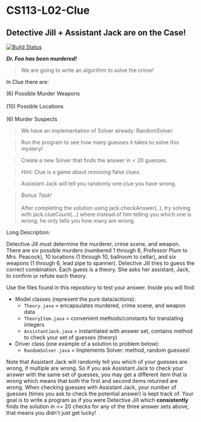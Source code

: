 # CS113-L02-Clue
## Detective Jill + Assistant Jack are on the Case!

[![Build Status](https://travis-ci.com/profe/CS113-HW01-Clue.svg?token=79PBopapWMemN2tzsJkL&branch=master)](https://travis-ci.com/profe/CS113-HW01-Clue)

***Dr. Foo has been murdered!*** 

> We are going to write an algorithm to solve the crime!

In Clue there are:

(6) Possible Murder Weapons<br><br>
(10) Possible Locations<br><br>
(6) Murder Suspects<br>

>  We have an implementation of Solver already: RandomSolver.

>  Run the program to see how many guesses it takes to solve this mystery!

>  Create a new Solver that finds the answer in < 20 guesses.

>   *Hint:* Clue is a game about *removing* false clues.

>  Assistant Jack will tell you randomly one clue you have wrong.

> *Bonus Task!* <br><br> After completing the solution using jack.checkAnswer(..), try solving with jack.clueCount(...) where instead of him telling you which one is wrong, he only tells you how many are wrong.

Long Description:

Detective Jill must determine the murderer, crime scene, and weapon. There are six possible murders (numbered 1 through 6, Professor Plum to Mrs. Peacock), 10 locations (1 through 10, ballroom to cellar), and six weapons (1 through 6, lead pipe to spanner). Detective Jill tries to guess the correct combination. Each guess is a theory. She asks her assistant, Jack, to confirm or refute each theory.

Use the files found in this repository to test your answer.  Inside you will find:

 - Model classes (represent the pure data/actions):
	 - `Theory.java` = encapsulates murdered, crime scene, and weapon data
	 - `TheoryItem.java` = convenient methods/constants for translating integers
	 - `AssistantJack.java` = instantiated with answer set, contains method to check your set of guesses (theory)
 - Driver class (one example of a solution to problem below):
	 - `RandomSolver.java` = Implements Solver: method, random guesses!

Note that Assistant Jack will randomly tell you which of your guesses are wrong, if multiple are wrong.  So if you ask Assistant Jack to check your answer with the same set of guesses, you may get a different item that is wrong which means that both the first and second items returned are wrong.  When checking guesses with Assistant Jack, your number of guesses (times you ask to check the potential answer) is kept track of.  Your goal is to write a program as if you were Detective Jill which **consistently** finds the solution in <= 20 checks for any of the three answer sets above, that means you didn't just get lucky!